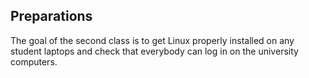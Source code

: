 ## Preparations
The goal of the second class is to get Linux properly installed on any student
laptops and check that everybody can log in on the university computers.
